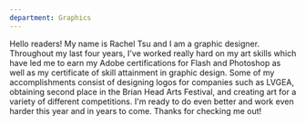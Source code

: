 ```yaml
---
department: Graphics
---
```

Hello readers! My name is Rachel Tsu and I am a graphic designer. Throughout my last four years, I've worked really hard on my art skills which have led me to earn my Adobe certifications for Flash and Photoshop as well as my certificate of skill attainment in graphic design. Some of my accomplishments consist of designing logos for companies such as LVGEA, obtaining second place in the Brian Head Arts Festival, and creating art for a variety of different competitions. I'm ready to do even better and work even harder this year and in years to come. Thanks for checking me out!
